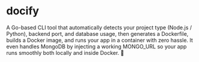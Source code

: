# docify
A Go-based CLI tool that automatically detects your project type (Node.js / Python), backend port, and database usage, then generates a Dockerfile, builds a Docker image, and runs your app in a container with zero hassle.  It even handles MongoDB by injecting a working MONGO_URL so your app runs smoothly both locally and inside Docker. 🚀
